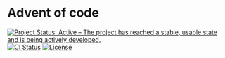 # Advent of code

[![Project Status: Active – The project has reached a stable, usable state and is being actively developed.](https://www.repostatus.org/badges/latest/active.svg)](https://www.repostatus.org/#active)
[![CI Status](https://github.com/hegde-atri/advent-of-code/actions/workflows/test.yml/badge.svg)](https://github.com/hegde-atri/advent-of-code/actions/workflows/test.yml)
[![License](https://img.shields.io/badge/license-GPLv3-brightgreen)](https://img.shields.io)
